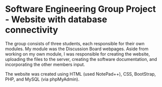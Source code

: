 # Software Engineering Group Project - Website with database connectivity

The group consists of three students, each responsible for their own modules. My module was the Discussion Board webpages. Aside from working on my own module, I was responsible for creating the website, uploading the files to the server, creating the software documentation, and incorporating the other members input.

The website was created using HTML (used NotePad++), CSS, BootStrap, PHP, and MySQL (via phpMyAdmin).

